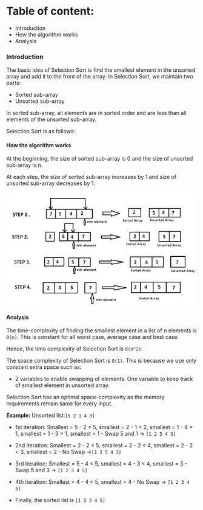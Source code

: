 # Table of content:
- Introduction
- How the algorithm works
- Analysis

### Introduction

The basic idea of Selection Sort is find the smallest element in the unsorted array and add it to the front of the array.
In Selection Sort, we maintain two parts:

- Sorted sub-array
- Unsorted sub-array

In sorted sub-array, all elements are in sorted order and are less than all elements of the unsorted sub-array.

Selection Sort is as follows:

#### How the algorithm works
At the beginning, the size of sorted sub-array is 0 and the size of unsorted sub-array is n.

At each step, the size of sorted sub-array increases by 1 and size of unsorted sub-array decreases by 1.

![selection_sort](selection_sort.png)

#### Analysis

The time-complexity of finding the smallest element in a list of n elements is `O(n)`. This is constant for all worst case, average case and best case.

Hence, the time complexity of Selection Sort is `O(n^2)`.

The space complexity of Selection Sort is `O(1)`. This is because we use only constant extra space such as:

- 2 variables to enable swapping of elements.
  One variable to keep track of smallest element in unsorted array.

Selection Sort has an optimal space-complexity as the memory requirements remain same for every input.

**Example:**
Unsorted list:`[5 2 1 4 3]`

- 1st iteration:
  Smallest = 5 - 2 < 5, smallest = 2 - 1 < 2, smallest = 1 - 4 > 1, smallest = 1 - 3 > 1, smallest = 1 - Swap 5 and 1 -> `[1 2 5 4 3]`
  <br>
- 2nd iteration:
  Smallest = 2 - 2 < 5, smallest = 2 - 2 < 4, smallest = 2 - 2 < 3, smallest = 2 - No Swap ->`[1 2 5 4 3]`
  <br>

- 3rd iteration:
  Smallest = 5 - 4 < 5, smallest = 4 - 3 < 4, smallest = 3 - Swap 5 and 3 -> `[1 2 3 4 5]`
  <br>

- 4th iteration:
  Smallest = 4 - 4 < 5, smallest = 4 - No Swap -> `[1 2 3 4 5]`
  <br>
- Finally,
  the sorted list is `[1 2 3 4 5]`
